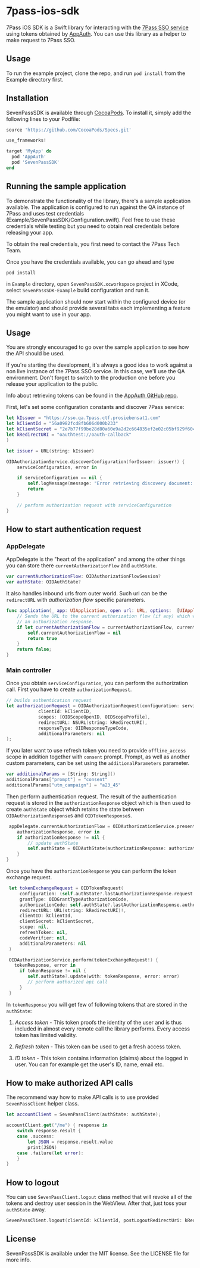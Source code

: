 # 7pass-ios-sdk

7Pass iOS SDK is a Swift library for interacting with the
[7Pass SSO service](https://7pass.de) using tokens obtained by [AppAuth](https://github.com/openid/AppAuth-iOS). You can use this library as a
helper to make request to 7Pass SSO.

## Usage

To run the example project, clone the repo, and run `pod install` from the Example directory first.

## Installation

SevenPassSDK is available through [CocoaPods](http://cocoapods.org). To install
it, simply add the following lines to your Podfile:

```ruby
source 'https://github.com/CocoaPods/Specs.git'

use_frameworks!

target 'MyApp' do
  pod 'AppAuth'
  pod 'SevenPassSDK'
end
```

## Running the sample application

To demonstrate the functionality of the library, there's a sample
application available. The application is configured to run against
the QA instance of 7Pass and uses test credentials
(Example/SevenPassSDK/Configuration.swift). Feel free to use these credentials
while testing but you need to obtain real credentials before releasing
your app.

To obtain the real credentials, you first need to contact the 7Pass
Tech Team.

Once you have the credentials available, you can go ahead and type

```
pod install
```

in `Example` directory, open `SevenPassSDK.xcworkspace` project in XCode,
select `SevenPassSDK-Example` build configuration and run it.

The sample application should now start within the configured device
(or the emulator) and should provide several tabs each implementing a
feature you might want to use in your app.

## Usage

You are strongly encouraged to go over the sample application to see
how the API should be used.

If you're starting the development, it's always a good idea to work
against a non live instance of the 7Pass SSO service. In this case,
we'll use the QA environment. Don't forget to switch to the production
one before you release your application to the public.

Info about retrieving tokens can be found in the [AppAuth GitHub repo](https://github.com/openid/AppAuth-iOS).

First, let's set some configuration constants and discover 7Pass service:

```swift
let kIssuer = "https://sso.qa.7pass.ctf.prosiebensat1.com"
let kClientId = "56a0982fcd8fb606d000b233"
let kClientSecret = "2e7b77f99be28d80a60e9a2d2c664835ef2e02c05bf929f60450c87c15a59992"
let kRedirectURI = "oauthtest://oauth-callback"
)

let issuer = URL(string: kIssuer)

OIDAuthorizationService.discoverConfiguration(forIssuer: issuer!) {
    serviceConfiguration, error in

    if serviceConfiguration == nil {
        self.logMessage(message: "Error retrieving discovery document: \(error?.localizedDescription)")
        return
    }

    // perform authorization request with serviceConfiguration
}
```

## How to start authentication request

### AppDelegate

AppDelegate is the "heart of the application" and among the other things you can
store there `currentAuthorizationFlow` and `authState`.

```swift
var currentAuthorizationFlow: OIDAuthorizationFlowSession?
var authState: OIDAuthState?
```

It also handles inbound urls from outer world. Such url can be the `redirectURL` with _authorization flow_ specific parameters.

```swift
func application(_ app: UIApplication, open url: URL, options:  [UIApplicationOpenURLOptionsKey : Any]) -> Bool {
    // Sends the URL to the current authorization flow (if any) which will process it if it relates to
    // an authorization response.
    if let currentAuthorizationFlow = currentAuthorizationFlow, currentAuthorizationFlow.resumeAuthorizationFlow(with: url) {
        self.currentAuthorizationFlow = nil
        return true
    }
    return false;
}
```


### Main controller
Once you obtain `serviceConfiguration`, you can perform the authorization call. First you
have to create `authorizationRequest`.

```swift
// builds authentication request
let authorizationRequest = OIDAuthorizationRequest(configuration: serviceConfiguration!,
            clientId: kClientID,
            scopes: [OIDScopeOpenID, OIDScopeProfile],
            redirectURL: NSURL(string: kRedirectURI),
            responseType: OIDResponseTypeCode,
            additionalParameters: nil
);
```

If you later want to use refresh token you need to provide `offline_access` scope in addition together
with `consent` prompt. Prompt, as well as another custom parameters, can be set using the `additionalParameters`
parameter.

```swift
var additionalParams = [String: String]()
additionalParams["prompt"] = "consent"
additionalParams["utm_campaign"] = "a23_45"
```

Then perform authentication request. The result of the authentication request is stored in the `authorizationResponse` object
which is then used to create `authState` object which retains the state between `OIDAuthorizationResponse`s and `OIDTokenResponse`s.

```swift
 appDelegate.currentAuthorizationFlow = OIDAuthorizationService.present(authorizationRequest, presenting: self) {
    authorizationResponse, error in
    if authorizationResponse != nil {
        // update authState
        self.authState = OIDAuthState(authorizationResponse: authorizationResponse!)
    }
}
```

Once you have the `authorizationResponse` you can perform the token exchange request.

```swift
 let tokenExchangeRequest = OIDTokenRequest(
     configuration: (self.authState?.lastAuthorizationResponse.request.configuration)!,
     grantType: OIDGrantTypeAuthorizationCode,
     authorizationCode: self.authState?.lastAuthorizationResponse.authorizationCode,
     redirectURL: URL(string: kRedirectURI)!,
     clientID: kClientId,
     clientSecret: kClientSecret,
     scope: nil,
     refreshToken: nil,
     codeVerifier: nil,
     additionalParameters: nil
 )

 OIDAuthorizationService.perform(tokenExchangeRequest!) {
   tokenResponse, error in
     if tokenResponse != nil {
        self.authState?.update(with: tokenResponse, error: error)
        // perform authorized api call
     }
 }
```

In `tokenResponse` you will get few of following tokens that are stored in the
`authState`:

1. *Access token* - This token proofs the identity of the user and is
thus included in almost every remote call the library performs. Every access
token has limited validity.

2. *Refresh token* - This token can be used to get a fresh access token.

3. *ID token* - This token contains information (claims) about the
logged in user. You can for example get the user's ID, name, email
etc.

## How to make authorized API calls

The recommend way how to make API calls is to use provided `SevenPassClient`
helper class.

```swift
let accountClient = SevenPassClient(authState: authState);

accountClient.get("/me") { response in
    switch response.result {
    case .success:
        let JSON = response.result.value
        print(JSON)
    case .failure(let error):
    }
}
```

## How to logout

You can use `SevenPassClient.logout` class method that will revoke all of the tokens
and destroy user session in the WebView. After that, just toss your `authState` away.

```swift
SevenPassClient.logout(clientId: kClientId, postLogoutRedirectUri: kRedirectURI, presenting: self, authState: authState)
```

## License

SevenPassSDK is available under the MIT license. See the LICENSE file for more info.
